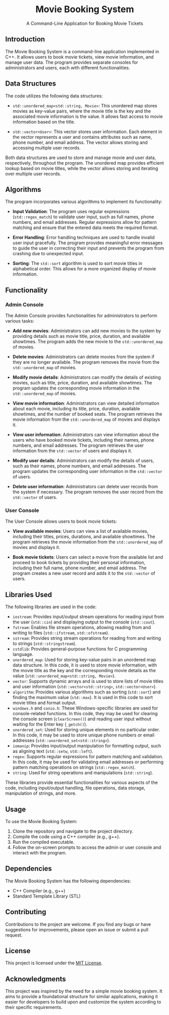 <div align="center">
  <h1>Movie Booking System</h1>
  <p>A Command-Line Application for Booking Movie Tickets</p>
</div>

## Introduction

The Movie Booking System is a command-line application implemented in C++. It allows users to book movie tickets, view movie information, and manage user data. The program provides separate consoles for administrators and users, each with different functionalities.

## Data Structures

The code utilizes the following data structures:

- `std::unordered_map<std::string, Movie>`: This unordered map stores movies as key-value pairs, where the movie title is the key and the associated movie information is the value. It allows fast access to movie information based on the title.

- `std::vector<User>`: This vector stores user information. Each element in the vector represents a user and contains attributes such as name, phone number, and email address. The vector allows storing and accessing multiple user records.

Both data structures are used to store and manage movie and user data, respectively, throughout the program. The unordered map provides efficient lookup based on movie titles, while the vector allows storing and iterating over multiple user records.

## Algorithms

The program incorporates various algorithms to implement its functionality:

- **Input Validation**: The program uses regular expressions (`std::regex_match`) to validate user input, such as full names, phone numbers, and email addresses. Regular expressions allow for pattern matching and ensure that the entered data meets the required format.

- **Error Handling**: Error handling techniques are used to handle invalid user input gracefully. The program provides meaningful error messages to guide the user in correcting their input and prevents the program from crashing due to unexpected input.

- **Sorting**: The `std::sort` algorithm is used to sort movie titles in alphabetical order. This allows for a more organized display of movie information.

## Functionality

### Admin Console

The Admin Console provides functionalities for administrators to perform various tasks:

- **Add new movies**: Administrators can add new movies to the system by providing details such as movie title, price, duration, and available showtimes. The program adds the new movie to the `std::unordered_map` of movies.

- **Delete movies**: Administrators can delete movies from the system if they are no longer available. The program removes the movie from the `std::unordered_map` of movies.

- **Modify movie details**: Administrators can modify the details of existing movies, such as title, price, duration, and available showtimes. The program updates the corresponding movie information in the `std::unordered_map` of movies.

- **View movie information**: Administrators can view detailed information about each movie, including its title, price, duration, available showtimes, and the number of booked seats. The program retrieves the movie information from the `std::unordered_map` of movies and displays it.

- **View user information**: Administrators can view information about the users who have booked movie tickets, including their names, phone numbers, and email addresses. The program retrieves the user information from the `std::vector` of users and displays it.

- **Modify user details**: Administrators can modify the details of users, such as their names, phone numbers, and email addresses. The program updates the corresponding user information in the `std::vector` of users.

- **Delete user information**: Administrators can delete user records from the system if necessary. The program removes the user record from the `std::vector` of users.

### User Console

The User Console allows users to book movie tickets:

- **View available movies**: Users can view a list of available movies, including their titles, prices, durations, and available showtimes. The program retrieves the movie information from the `std::unordered_map` of movies and displays it.

- **Book movie tickets**: Users can select a movie from the available list and proceed to book tickets by providing their personal information, including their full name, phone number, and email address. The program creates a new user record and adds it to the `std::vector` of users.

## Libraries Used

The following libraries are used in the code:

- `iostream`: Provides input/output stream operations for reading input from the user (`std::cin`) and displaying output to the console (`std::cout`).
- `fstream`: Enables file stream operations, allowing reading from and writing to files (`std::ifstream`, `std::ofstream`).
- `sstream`: Provides string stream operations for reading from and writing to strings (`std::stringstream`).
- `cstdlib`: Provides general-purpose functions for C programming language.
- `unordered_map`: Used for storing key-value pairs in an unordered map data structure. In this code, it is used to store movie information, with the movie title as the key and the corresponding movie details as the value (`std::unordered_map<std::string, Movie>`).
- `vector`: Supports dynamic arrays and is used to store lists of movie titles and user information (`std::vector<std::string>`, `std::vector<User>`).
- `algorithm`: Provides various algorithms such as sorting (`std::sort`) and finding the maximum value (`std::max`). It is used in this code to sort movie titles and format output.
- `windows.h` and `conio.h`: These Windows-specific libraries are used for console-related functions. In this code, they may be used for clearing the console screen (`clearScreen()`) and reading user input without waiting for the Enter key (`_getch()`).
- `unordered_set`: Used for storing unique elements in no particular order. In this code, it may be used to store unique phone numbers or email addresses (`std::unordered_set<std::string>`).
- `iomanip`: Provides input/output manipulation for formatting output, such as aligning text (`std::setw`, `std::left`).
- `regex`: Supports regular expressions for pattern matching and validation. In this code, it may be used for validating email addresses or performing pattern matching operations on strings (`std::regex_match`).
- `string`: Used for string operations and manipulations (`std::string`).

These libraries provide essential functionalities for various aspects of the code, including input/output handling, file operations, data storage, manipulation of strings, and more.

## Usage

To use the Movie Booking System:

1. Clone the repository and navigate to the project directory.
2. Compile the code using a C++ compiler (e.g., g++).
3. Run the compiled executable.
4. Follow the on-screen prompts to access the admin or user console and interact with the program.

## Dependencies

The Movie Booking System has the following dependencies:

- C++ Compiler (e.g., g++)
- Standard Template Library (STL)

## Contributing

Contributions to the project are welcome. If you find any bugs or have suggestions for improvements, please open an issue or submit a pull request.

## License

This project is licensed under the [MIT License](LICENSE).

## Acknowledgments

This project was inspired by the need for a simple movie booking system. It aims to provide a foundational structure for similar applications, making it easier for developers to build upon and customize the system according to their specific requirements.
